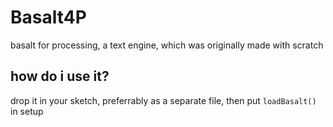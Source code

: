 # Basalt4P
basalt for processing, a text engine, which was originally made with scratch
## how do i use it?
drop it in your sketch, preferrably as a separate file, then put `loadBasalt()` in setup

